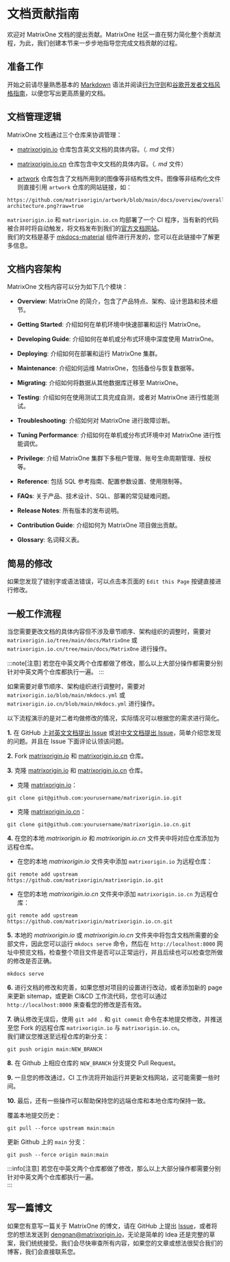 # **文档贡献指南**

欢迎对 MatrixOne 文档的提出贡献。MatrixOne 社区一直在努力简化整个贡献流程，为此，我们创建本节来一步步地指导您完成文档贡献的过程。

## **准备工作**

开始之前请尽量熟悉基本的 [Markdown](https://www.markdownguide.org/basic-syntax/) 语法并阅读[行为守则](../Code-Style/code-of-conduct.md)和[谷歌开发者文档风格指南](https://developers.google.com/style/)，以便您写出更高质量的文档。

## **文档管理逻辑**

MatrixOne 文档通过三个仓库来协调管理：

* [matrixorigin.io](https://github.com/matrixorigin/matrixorigin.io) 仓库包含英文文档的具体内容。（*. md* 文件）

* [matrixorigin.io.cn](https://github.com/matrixorigin/matrixorigin.io.cn) 仓库包含中文文档的具体内容。（*. md* 文件）

* [artwork](https://github.com/matrixorigin/artwork) 仓库包含了文档所用到的图像等非结构性文件。图像等非结构化文件则直接引用 `artwork` 仓库的网站链接，如：

```
https://github.com/matrixorigin/artwork/blob/main/docs/overview/overall-architecture.png?raw=true
```

`matrixorigin.io` 和 `matrixorigin.io.cn` 均部署了一个 CI 程序，当有新的代码被合并时将自动触发，将文档发布到我们的[官方文档网站](https://docs.matrixorigin.cn)。  
我们的文档是基于 [mkdocs-material](https://github.com/squidfunk/mkdocs-material) 组件进行开发的，您可以在此链接中了解更多信息。

## **文档内容架构**

MatrixOne 文档内容可以分为如下几个模块：

* **Overview**: MatrixOne 的简介，包含了产品特点、架构、设计思路和技术细节。

* **Getting Started**: 介绍如何在单机环境中快速部署和运行 MatrixOne。

* **Developing Guide**: 介绍如何在单机或分布式环境中深度使用 MatrixOne。

* **Deploying**: 介绍如何在部署和运行 MatrixOne 集群。

* **Maintenance**: 介绍如何运维 MatrixOne，包括备份与恢复数据等。

* **Migrating**: 介绍如何将数据从其他数据库迁移至 MatrixOne。

* **Testing**: 介绍如何在使用测试工具完成自测，或者对 MatrixOne 进行性能测试。

* **Troubleshooting**: 介绍如何对 MatrixOne 进行故障诊断。

* **Tuning Performance**: 介绍如何在单机或分布式环境中对 MatrixOne 进行性能调优。

* **Privilege**: 介绍 MatrixOne 集群下多租户管理、账号生命周期管理、授权等。

* **Reference**: 包括 SQL 参考指南、配置参数设置、使用限制等。

* **FAQs**: 关于产品、技术设计、SQL、部署的常见疑难问题。

* **Release Notes**: 所有版本的发布说明。

* **Contribution Guide**: 介绍如何为 MatrixOne 项目做出贡献。

* **Glossary**: 名词释义表。

## **简易的修改**

如果您发现了错别字或语法错误，可以点击本页面的 `Edit this Page` 按键直接进行修改。

## **一般工作流程**

当您需要更改文档的具体内容但不涉及章节顺序、架构组织的调整时，需要对 `matrixorigin.io/tree/main/docs/MatrixOne` 或 `matrixorigin.io.cn/tree/main/docs/MatrixOne` 进行操作。

:::note[注意]
    若您在中英文两个仓库都做了修改，那么以上大部分操作都需要分别针对中英文两个仓库都执行一遍。
:::

如果需要对章节顺序、架构组织进行调整时，需要对 `matrixorigin.io/blob/main/mkdocs.yml` 或 `matrixorigin.io.cn/blob/main/mkdocs.yml` 进行操作。

以下流程演示的是对二者均做修改的情况，实际情况可以根据您的需求进行简化。

**1.** 在 GitHub 上[对英文文档提出 Issue](https://github.com/matrixorigin/matrixorigin.io/issues/new/choose) 或[对中文文档提出 Issue](https://github.com/matrixorigin/matrixorigin.io.cn/issues/new/choose)，简单介绍您发现的问题。并且在 Issue 下面评论认领该问题。

**2.** Fork [matrixorigin.io](https://github.com/matrixorigin/matrixorigin.io) 和 [matrixorigin.io.cn](https://github.com/matrixorigin/matrixorigin.io.cn) 仓库。

**3.** 克隆 [matrixorigin.io](https://github.com/matrixorigin/matrixorigin.io) 和 [matrixorigin.io.cn](https://github.com/matrixorigin/matrixorigin.io.cn) 仓库。

- 克隆 [matrixorigin.io](https://github.com/matrixorigin/matrixorigin.io)：

```
git clone git@github.com:yourusername/matrixorigin.io.git
```

- 克隆 [matrixorigin.io.cn](https://github.com/matrixorigin/matrixorigin.io.cn)：

```
git clone git@github.com:yourusername/matrixorigin.io.cn.git
```

**4.** 在您的本地 *matrixorigin.io* 和 *matrixorigin.io.cn* 文件夹中将对应仓库添加为远程仓库。

- 在您的本地 *matrixorigin.io* 文件夹中添加 `matrixorigin.io` 为远程仓库：

```
git remote add upstream https://github.com/matrixorigin/matrixorigin.io.git
```

- 在您的本地 *matrixorigin.io.cn* 文件夹中添加 `matrixorigin.io.cn` 为远程仓库：

```
git remote add upstream https://github.com/matrixorigin/matrixorigin.io.cn.git
```

**5.** 本地的 *matrixorigin.io* 或 *matrixorigin.io.cn* 文件夹中将包含文档所需要的全部文件，因此您可以运行 `mkdocs serve` 命令，然后在 `http://localhost:8000` 网址中预览文档，检查整个项目文件是否可以正常运行，并且后续也可以检查您所做的修改是否正确。

```
mkdocs serve
```

**6.** 进行文档的修改和完善，如果您想对项目的设置进行改动，或者添加新的 page 来更新 sitemap，或更新 CI&CD 工作流代码，您也可以通过 `http://localhost:8000` 来查看您的修改是否有效。  

**7.** 确认修改无误后，使用 `git add .` 和 `git commit` 命令在本地提交修改，并推送至您 Fork 的远程仓库 `matrixorigin.io` 与 `matrixorigin.io.cn`。  
我们建议您推送至远程仓库的新分支：

```
git push origin main:NEW_BRANCH
```

**8.** 在 Github 上相应仓库的 `NEW_BRANCH` 分支提交 Pull Request。

**9.** 一旦您的修改通过，CI 工作流将开始运行并更新文档网站，这可能需要一些时间。

**10.** 最后，还有一些操作可以帮助保持您的远端仓库和本地仓库均保持一致。  

覆盖本地提交历史：

```
git pull --force upstream main:main
```

更新 Github 上的 `main` 分支：

```
git push --force origin main:main
```

:::info[注意]
    若您在中英文两个仓库都做了修改，那么以上大部分操作都需要分别针对中英文两个仓库都执行一遍。  
:::

## **写一篇博文**

如果您有意写一篇关于 MatrixOne 的博文，请在 GitHub 上提出 [Issue](https://github.com/matrixorigin/matrixone/issues/new/choose)，或者将您的想法发送到 [dengnan@matrixorigin.io](mailto:dengnan@matrixorigin.io)，无论是简单的 Idea 还是完整的草案，我们统统接受。我们会尽快审查所有内容，如果您的文章或想法很契合我们的博客，我们会直接联系您。

